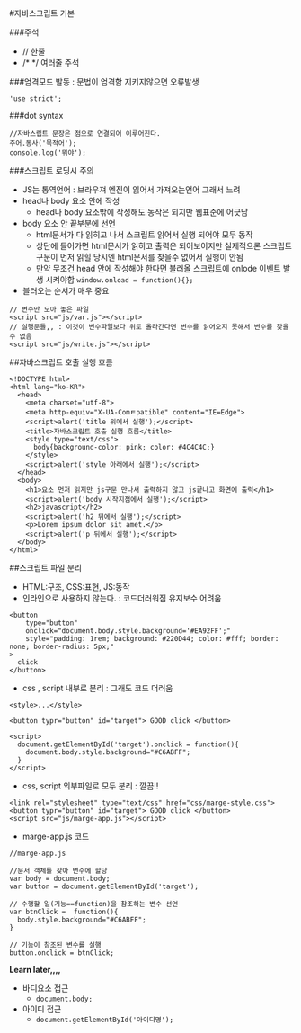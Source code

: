 #자바스크립트 기본

###주석
- // 한줄
- /*   */  여러줄 주석

###엄격모드 발동 
: 문법이 엄격함 지키지않으면 오류발생
```
'use strict';
```

###dot syntax
```
//자바스립트 문장은 점으로 연결되어 이루어진다.
주어.동사('목적어');
console.log('뭐야');
```

###스크립트 로딩시 주의
- JS는 통역언어 : 브라우져 엔진이 읽어서 가져오는언어 그래서 느려
- head나 body 요소 안에 작성
    + head나 body 요소밖에 작성해도 동작은 되지만 웹표준에 어긋남
- body 요소 안 끝부분에 선언 
    + html문서가 다 읽히고 나서 스크립트 읽어서 실행 되어야 모두 동작
    + 상단에 들어가면 html문서가 읽히고 출력은 되어보이지만 실제적으론 스크립트 구문이 먼저 읽힐 당시엔 html문서를 찾을수 없어서 실행이 안됨
    + 만약 무조건 head 안에 작성해야 한다면 불러올 스크립트에 onlode 이벤트 발생 시켜야함
    ` window.onload = function(){}; `
- 블러오는 순서가 매우 중요 
```
// 변수만 모아 놓은 파일
<script src="js/var.js"></script>
// 실행문들,, : 이것이 변수파일보다 위로 올라간다면 변수를 읽어오지 못해서 변수를 찾을수 없음
<script src="js/write.js"></script>
```

##자바스크립트 호출 실행 흐름
```
<!DOCTYPE html>
<html lang="ko-KR">
  <head>
    <meta charset="utf-8">
    <meta http-equiv="X-UA-Comㅌpatible" content="IE=Edge">
    <script>alert('title 위에서 실행');</script> 
    <title>자바스크립트 호출 실행 흐름</title>
    <style type="text/css">
      body{background-color: pink; color: #4C4C4C;}
    </style>
    <script>alert('style 아래에서 실행');</script> 
  </head>
  <body>
    <h1>요소 먼저 읽지만 js구문 만나서 출력하지 않고 js끝나고 화면에 출력</h1>
    <script>alert('body 시작지점에서 실행');</script> 
    <h2>javascript</h2>
    <script>alert('h2 뒤에서 실행');</script> 
    <p>Lorem ipsum dolor sit amet.</p>
    <script>alert('p 뒤에서 실행');</script> 
  </body>
</html>
```

##스크립트 파일 분리 
- HTML:구조, CSS:표현, JS:동작
- 인라인으로 사용하지 않는다. : 코드더러워짐 유지보수 어려움
```
<button 
    type="button"
    onclick="document.body.style.background='#EA92FF';"
    style="padding: 1rem; background: #220D44; color: #fff; border: none; border-radius: 5px;"
>
  click
</button>
```

- css , script 내부로 분리 : 그래도 코드 더러움
```
<style>...</style>

<button typr="button" id="target"> GOOD click </button>

<script>
  document.getElementById('target').onclick = function(){
    document.body.style.background="#C6ABFF";
  }
</script> 
```

- css, script 외부파일로 모두 분리 : 깔끔!!
```
<link rel="stylesheet" type="text/css" href="css/marge-style.css">
<button typr="button" id="target"> GOOD click </button>
<script src="js/marge-app.js"></script>
```

- marge-app.js 코드
```
//marge-app.js

//문서 객체를 찾아 변수에 할당
var body = document.body;
var button = document.getElementById('target');

// 수행할 일(기능==function)을 참조하는 변수 선언
var btnClick =  function(){ 
  body.style.background="#C6ABFF";
}

// 기능이 참조된 변수를 실행
button.onclick = btnClick;

```

**Learn later,,,,**
- 바디요소 접근
  + `document.body;`
- 아이디 접근
  + `document.getElementById('아이디명');`

